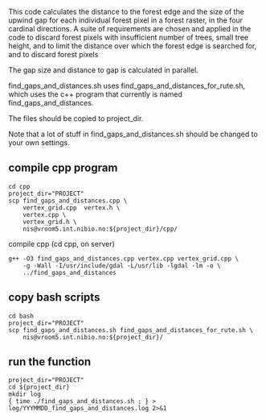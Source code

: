 This code calculates the distance to the forest edge and the size of the upwind gap for each individual forest pixel in a forest raster, in the four cardinal directions. A suite of requirements are chosen and applied in the code to discard forest pixels with insufficient number of trees, small tree height, and to limit the distance over which the forest edge is searched for, and to discard forest pixels 

The gap size and distance to gap is calculated in parallel.

find_gaps_and_distances.sh uses find_gaps_and_distances_for_rute.sh,
which uses the c++ program that currently is named
find_gaps_and_distances.

The files should be copied to project_dir.

Note that a lot of stuff in find_gaps_and_distances.sh should be
changed to your own settings.

## compile cpp program

```shell
cd cpp
project_dir="PROJECT"
scp find_gaps_and_distances.cpp \
    vertex_grid.cpp  vertex.h \
    vertex.cpp \
    vertex_grid.h \
    nis@vroom5.int.nibio.no:${project_dir}/cpp/
```

compile cpp (cd cpp, on server)

```shell
g++ -O3 find_gaps_and_distances.cpp vertex.cpp vertex_grid.cpp \
    -g -Wall -I/usr/include/gdal -L/usr/lib -lgdal -lm -o \
    ../find_gaps_and_distances
```

## copy bash scripts

```shell
cd bash
project_dir="PROJECT"
scp find_gaps_and_distances.sh find_gaps_and_distances_for_rute.sh \
    nis@vroom5.int.nibio.no:${project_dir}/
```

## run the function

```shell
project_dir="PROJECT"
cd ${project_dir}
mkdir log
{ time ./find_gaps_and_distances.sh ; } > log/YYYMMDD_find_gaps_and_distances.log 2>&1
```
